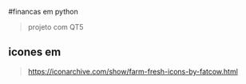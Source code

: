 #financas em python

> projeto com QT5

## icones em 
> https://iconarchive.com/show/farm-fresh-icons-by-fatcow.html
